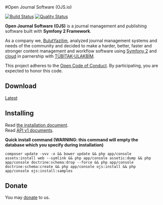 #Open Journal Software (OJS.io)

[![Build Status](https://img.shields.io/travis/bulutyazilim/ojs/master.svg?style=flat-square)](https://travis-ci.org/bulutyazilim/ojs)
[![Quality Status](https://img.shields.io/scrutinizer/g/bulutyazilim/ojs.svg?style=flat-square)](https://scrutinizer-ci.com/g/bulutyazilim/ojs/)

**Open Journal Software (OJS)** is a journal management and publishing software built with **Symfony 2 Framework**.

As a company we, [BulutYazilim](http://www.bulutyazilim.com), analyzed journal management systems and needs of the community and decided to make a harder, better, faster and stronger content management and workflow software using [Symfony 2](http://en.wikipedia.org/wiki/Symfony) and [cloud](http://en.wikipedia.org/wiki/Cloud_computing) in parnership with [TÜBİTAK-ULAKBİM](http://www.ulakbim.gov.tr).

This project adheres to the [Open Code of Conduct](https://github.com/bulutyazilim/ojs/tree/master/code_of_conduct.md). By participating, you are expected to honor this code.

## Download 

[Latest](https://github.com/ojs/ojs/releases/latest)

## Installing

Read [the installation document](https://github.com/ojs/ojs/tree/master/docs/INSTALL.md).<br>
Read [API v1 documents](https://github.com/ojs/ojs/tree/master/src/Ojs/ApiBundle/Resources/doc).

**Quick install command (WARNING: this command will empty the database which you specify during installation)**

```
composer update -vvv -o && bower update && php app/console assets:install web --symlink && php app/console assetic:dump && php app/console doctrine:schema:drop --force && php app/console doctrine:schema:create && php app/console ojs:install && php app/console ojs:install:samples
```

## Donate
You may [donate](https://www.paypal.me/OkulBilisim) to us.
